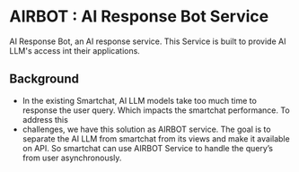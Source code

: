 # AIRBOT : AI Response Bot Service

AI Response Bot, an AI response service. This Service is built to provide AI LLM's access int their applications.

## Background

* In the existing Smartchat,
  AI LLM models take too much time to response the user query. Which impacts the
  smartchat performance.
  To address this
* challenges, we have this solution as AIRBOT service. The goal is to separate
  the AI LLM from smartchat from its views and make it available on API. So
  smartchat can use AIRBOT Service to handle the query’s from user
  asynchronously.
